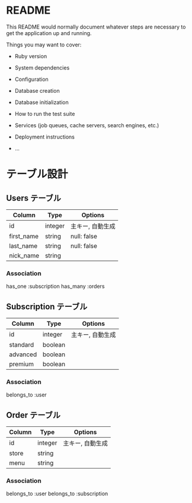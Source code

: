 # README

This README would normally document whatever steps are necessary to get the
application up and running.

Things you may want to cover:

* Ruby version

* System dependencies

* Configuration

* Database creation

* Database initialization

* How to run the test suite

* Services (job queues, cache servers, search engines, etc.)

* Deployment instructions

* ...

# テーブル設計

## Users テーブル

| Column         | Type     | Options                     |
| -------------- | -------- | ----------------------------|
| id             | integer  | 主キー, 自動生成           |
| first_name     | string   | null: false                 |
| last_name      | string   | null: false                 |
| nick_name      | string   |                            |

### Association
has_one :subscription
has_many :orders

## Subscription テーブル

| Column         | Type     | Options                   |
| ------------- | ------- | ----------------------------|
| id            | integer | 主キー, 自動生成           |
| standard      | boolean |                            |
| advanced      | boolean |                            |
| premium       | boolean |                            |


### Association
belongs_to :user

## Order テーブル

| Column         | Type     | Options                    |
| ------------- | -------- | ----------------------------|
| id            | integer  | 主キー, 自動生成           |
| store         | string   |                            |
| menu          | string   |                            |

### Association
belongs_to :user
belongs_to :subscription